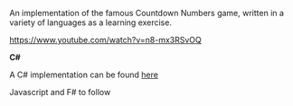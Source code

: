 An implementation of the famous Countdown Numbers game, written in a variety of languages as a learning exercise.

https://www.youtube.com/watch?v=n8-mx3RSvOQ

**C\#**

A C# implementation can be found <a href="https://github.com/shiningdragon/Downcount/tree/master/CSharp">here</a> 

Javascript and F# to follow
